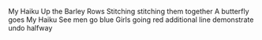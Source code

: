 My Haiku
Up the Barley Rows
Stitching stitching them together
A butterfly goes
My Haiku
See men go blue
Girls going red
additional line
demonstrate undo halfway
